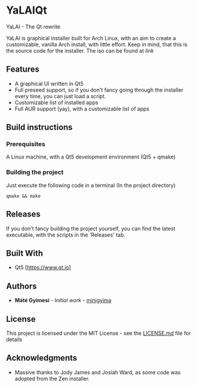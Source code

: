 # YaLAIQt

YaLAI - The Qt rewrite

YaLAI is graphical installer built for Arch Linux, with an aim to create a customizable, vanilla Arch install, with little effort.
Keep in mind, that this is the source code for the installer. The iso can be found at *link*

## Features
- A graphical UI written in Qt5
- Full preseed support, so if you don't fancy going through the installer every time, you can just load a script.
- Customizable list of installed apps
- Full AUR support (yay), with a customizable list of apps

## Build instructions

### Prerequisites

A Linux machine, with a Qt5 development environment (Qt5 + qmake)

### Building the project

Just execute the following code in a terminal (In the project directory)

```
qmake && make
```
## Releases

If you don't fancy building the project yourself, you can find the latest executable, with the scripts in the 'Releases' tab.

## Built With

* Qt5 [https://www.qt.io]

## Authors

* **Máté Gyimesi** - *Initial work* - [minigyima](https://github.com/minigyima)

## License

This project is licensed under the MIT License - see the [LICENSE.md](LICENSE.md) file for details

## Acknowledgments
* Massive thanks to Jody James and Josiah Ward, as some code was adopted from the Zen installer.

